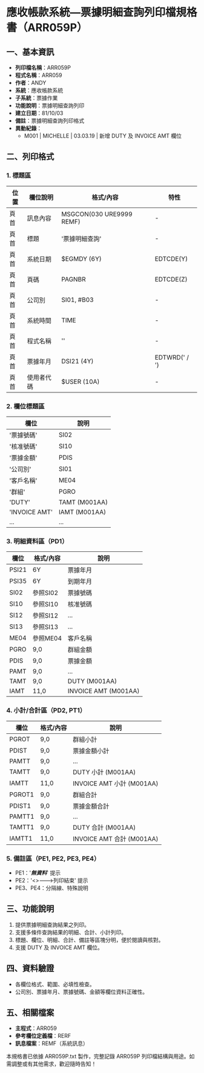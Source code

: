 # 應收帳款系統—票據明細查詢列印檔規格書（ARR059P）

## 一、基本資訊
- **列印檔名稱**：ARR059P
- **程式名稱**：ARR059
- **作者**：ANDY
- **系統**：應收帳款系統
- **子系統**：票據作業
- **功能說明**：票據明細查詢列印
- **建立日期**：81/10/03
- **備註**：票據明細查詢列印格式
- **異動紀錄**：
  - M001 | MICHELLE | 03.03.19 | 新增 DUTY 及 INVOICE AMT 欄位

## 二、列印格式

### 1. 標題區
| 位置 | 欄位說明 | 格式/內容 | 特性 |
|------|---------|-----------|------|
| 頁首 | 訊息內容 | MSGCON(030 URE9999 REMF) | - |
| 頁首 | 標題 | '票據明細查詢' | - |
| 頁首 | 系統日期 | $EGMDY (6Y) | EDTCDE(Y) |
| 頁首 | 頁碼 | PAGNBR | EDTCDE(Z) |
| 頁首 | 公司別 | SI01, #B03 | - |
| 頁首 | 系統時間 | TIME | - |
| 頁首 | 程式名稱 | '<ARR059>' | - |
| 頁首 | 票據年月 | DSI21 (4Y) | EDTWRD('  /  ') |
| 頁首 | 使用者代碼 | $USER (10A) | - |

### 2. 欄位標題區
| 欄位 | 說明 |
|------|------|
| '票據號碼' | SI02 |
| '核准號碼' | SI10 |
| '票據金額' | PDIS |
| '公司別'   | SI01 |
| '客戶名稱' | ME04 |
| '群組'     | PGRO |
| 'DUTY'     | TAMT (M001AA) |
| 'INVOICE AMT' | IAMT (M001AA) |
| ... | ... |

### 3. 明細資料區（PD1）
| 欄位 | 格式/內容 | 說明 |
|------|-----------|------|
| PSI21 | 6Y | 票據年月 |
| PSI35 | 6Y | 到期年月 |
| SI02  | 參照SI02 | 票據號碼 |
| SI10  | 參照SI10 | 核准號碼 |
| SI12  | 參照SI12 | ... |
| SI13  | 參照SI13 | ... |
| ME04  | 參照ME04 | 客戶名稱 |
| PGRO  | 9,0 | 群組金額 |
| PDIS  | 9,0 | 票據金額 |
| PAMT  | 9,0 | ... |
| TAMT  | 9,0 | DUTY (M001AA) |
| IAMT  | 11,0 | INVOICE AMT (M001AA) |

### 4. 小計/合計區（PD2, PT1）
| 欄位 | 格式/內容 | 說明 |
|------|-----------|------|
| PGROT | 9,0 | 群組小計 |
| PDIST | 9,0 | 票據金額小計 |
| PAMTT | 9,0 | ... |
| TAMTT | 9,0 | DUTY 小計 (M001AA) |
| IAMTT | 11,0 | INVOICE AMT 小計 (M001AA) |
| PGROT1 | 9,0 | 群組合計 |
| PDIST1 | 9,0 | 票據金額合計 |
| PAMTT1 | 9,0 | ... |
| TAMTT1 | 9,0 | DUTY 合計 (M001AA) |
| IAMTT1 | 11,0 | INVOICE AMT 合計 (M001AA) |

### 5. 備註區（PE1, PE2, PE3, PE4）
- PE1：'***無資料***' 提示
- PE2：'<<ARR059>>--->列印結束' 提示
- PE3、PE4：分隔線、特殊說明

## 三、功能說明
1. 提供票據明細查詢結果之列印。
2. 支援多條件查詢結果的明細、合計、小計列印。
3. 標題、欄位、明細、合計、備註等區塊分明，便於閱讀與核對。
4. 支援 DUTY 及 INVOICE AMT 欄位。

## 四、資料驗證
- 各欄位格式、範圍、必填性檢查。
- 公司別、票據年月、票據號碼、金額等欄位資料正確性。

## 五、相關檔案
- **主程式**：ARR059
- **參考欄位定義檔**：RERF
- **訊息檔案**：REMF（系統訊息）

本規格書已依據 ARR059P.txt 製作，完整記錄 ARR059P 列印檔結構與用途。如需調整或有其他需求，歡迎隨時告知！ 